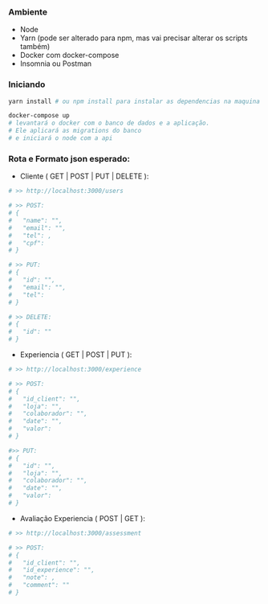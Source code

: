 ### Ambiente

* Node
* Yarn (pode ser alterado para npm, mas vai precisar alterar os scripts também)
* Docker com docker-compose
* Insomnia ou Postman

### Iniciando 

```bash
yarn install # ou npm install para instalar as dependencias na maquina

docker-compose up
# levantará o docker com o banco de dados e a aplicação.
# Ele aplicará as migrations do banco
# e iniciará o node com a api
```

### Rota e Formato json esperado:

* Cliente ( GET | POST | PUT | DELETE ):

``` bash
# >> http://localhost:3000/users

# >> POST:
# {
#	"name": "",
#	"email": "",
#	"tel": ,
#	"cpf":
# }

# >> PUT:
# {
#	"id": "",
#	"email": "",
#	"tel": 
# }

# >> DELETE:
# {
#	"id": ""
# }
```

* Experiencia ( GET | POST | PUT ):

``` bash
# >> http://localhost:3000/experience

# >> POST:
# {
#	"id_client": "",
#	"loja": "",
#	"colaborador": "",
#	"date": "",
#	"valor": 
# }

#>> PUT:
# {
#	"id": "",
#	"loja": "",
#	"colaborador": "",
#	"date": "",
#	"valor": 
# }
```


* Avaliação Experiencia ( POST | GET ):

``` bash
# >> http://localhost:3000/assessment

# >> POST:
# {
#	"id_client": "",
#	"id_experience": "",
#	"note": ,
#	"comment": ""
# }
```